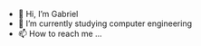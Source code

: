 - 👋 Hi, I’m Gabriel
- 🌱 I’m currently studying computer engineering
- 📫 How to reach me ...


<!---
gabgiaretta/gabgiaretta is a ✨ special ✨ repository because its `README.md` (this file) appears on your GitHub profile.
You can click the Preview link to take a look at your changes.
--->
